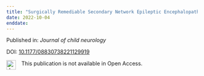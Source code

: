 ```yaml
---
title: "Surgically Remediable Secondary Network Epileptic Encephalopathies With Continuous Spike Wave in Sleep: Lesions May Not Be Visible on Brain Magnetic Resonance Imaging (MRI)."
date: 2022-10-04
enddate:
---
```


Published in: *Journal of child neurology*

DOI: [10.1177/08830738221129919](https://doi.org/10.1177/08830738221129919)

<img src="https://upload.wikimedia.org/wikipedia/commons/thumb/0/0e/Closed_Access_logo_transparent.svg/1200px-Closed_Access_logo_transparent.svg.png" alt="drawing" width="25" align="left"/> &nbsp;&nbsp;&nbsp;This publication is not available in Open Access.


